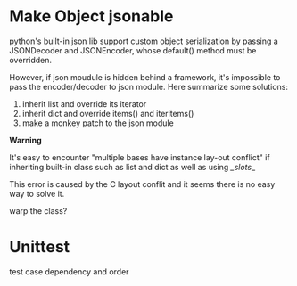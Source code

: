 # Make Object jsonable

python's built-in json lib support custom object serialization
by passing a JSONDecoder and JSONEncoder, whose default() method
must be overridden.

However, if json moudule is hidden behind a framework, it's
impossible to pass the encoder/decoder to json module. Here
summarize some solutions:

1. inherit list and override its iterator
2. inherit dict and override items() and iteritems()
3. make a monkey patch to the json module


**Warning**

It's easy to encounter "multiple bases have instance lay-out conflict"
if inheriting built-in class such as list and dict as well as using _\_slots_\_

This error is caused by the C layout conflit and it seems there is no easy way
to solve it.

warp the class?


# Unittest

test case dependency and order
